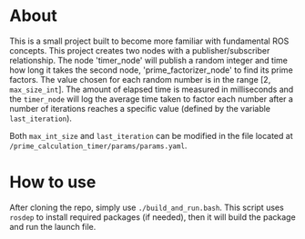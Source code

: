 # About
This is a small project built to become more familiar with fundamental ROS concepts. This project creates two nodes with a publisher/subscriber relationship. The node 'timer_node' will publish a random integer and time how long it takes the second node, 'prime_factorizer_node' to find its prime factors. The value chosen for each random number is in the range [2, `max_size_int`]. The amount of elapsed time is measured in milliseconds and the `timer_node` will log the average time taken to factor each number after a number of iterations reaches a specific value (defined by the variable `last_iteration`).

Both `max_int_size` and `last_iteration` can be modified in the file located at `/prime_calculation_timer/params/params.yaml`.

# How to use
After cloning the repo, simply use `./build_and_run.bash`. This script uses `rosdep` to install required packages (if needed), then it will build the package and run the launch file.